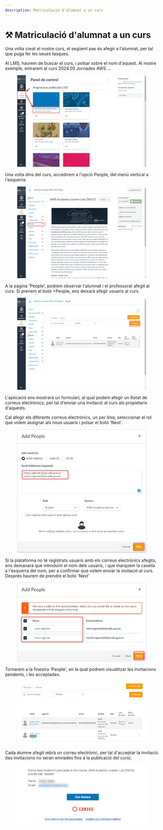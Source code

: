 ```yaml
---
description: Matriculació d'alumnat a un curs
---
```


# ⚒️ Matriculació d'alumnat a un curs

Una volta creat el nostre curs, el següent pas és afegir a l'alumnat, per tal que puga fer les seues tasques.&#x20;

Al LMS, haurem de buscar el curs, i polsar sobre el nom d'aquest. Al nostre exemple, entrarem al curs 2024.05 Jornades AWS ...

<figure><img src="../.gitbook/assets/image.png" alt=""><figcaption></figcaption></figure>

Una volta dins del curs, accedirem a l'opció People, del menú vertical a l'esquerra.

<figure><img src="../.gitbook/assets/image (1).png" alt=""><figcaption></figcaption></figure>

A la pàgina 'People', podrem observar l'alumnat i el professorat afegit al curs. Si prenem el botó +People, ens deixarà afegir usuaris al curs.&#x20;

<figure><img src="../.gitbook/assets/image (2).png" alt=""><figcaption></figcaption></figure>

L'aplicació ens mostrarà un formulari, al qual podem afegir un llistat de correus electrònics, per tal d'enviar una invitació al curs als propietaris d'aquests.&#x20;

Cal afegir els diferents correus electrònics, un per línia, seleccionar el rol que volem assignar als nous usuaris i polsar el botó 'Next'.

<figure><img src="../.gitbook/assets/image (3).png" alt=""><figcaption></figcaption></figure>

Si la plataforma no té registrats usuaris amb els correus electrònics afegits, ens demanarà que introduïm el nom dels usuaris, i que marquem la casella a l'esquerra del nom, per a confirmar que volem enviar la invitació al curs. Després haurem de prendre el botó 'Next'

<figure><img src="../.gitbook/assets/image (4).png" alt=""><figcaption></figcaption></figure>

Tornarem a la finestra 'People', en la qual podrem visualitzar les invitacions pendents, i les acceptades.&#x20;

<figure><img src="../.gitbook/assets/image (5).png" alt=""><figcaption></figcaption></figure>

Cada alumne afegit rebrà un correu electrònic, per tal d'acceptar la invitació (les invitacions no seran enviades fins a la publicació del curs).

<figure><img src="../.gitbook/assets/image (215).png" alt=""><figcaption></figcaption></figure>


